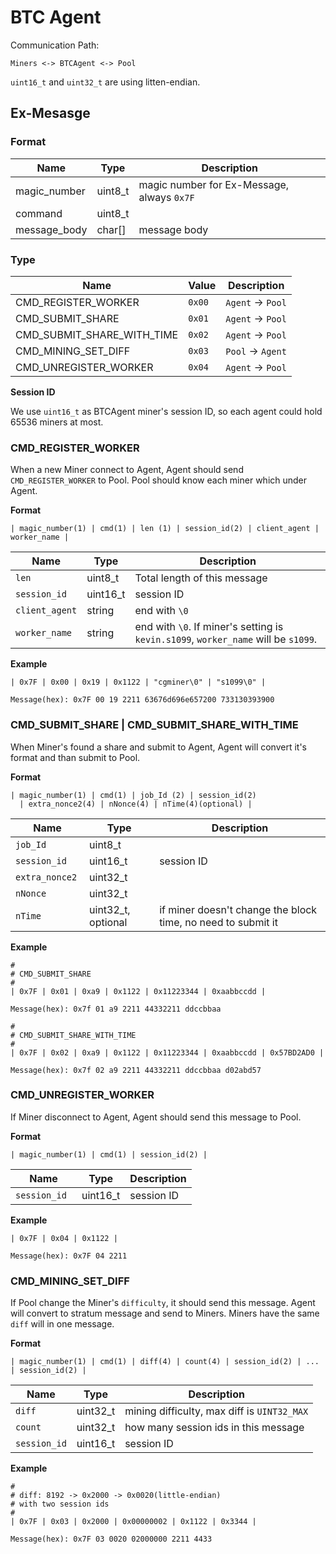 BTC Agent
==========

Communication Path:

```
Miners <-> BTCAgent <-> Pool
```

`uint16_t` and `uint32_t` are using litten-endian.

## Ex-Mesasge 

### Format

Name | Type | Description 
-----|------|-------------
magic_number | uint8_t | magic number for Ex-Message, always `0x7F`
command | uint8_t | 
message_body | char[] | message body

### Type

  Name |  Value | Description
-------|--------|------------
CMD\_REGISTER_WORKER | `0x00` | `Agent` -> `Pool`
CMD\_SUBMIT_SHARE | `0x01` |  `Agent` -> `Pool`
CMD\_SUBMIT\_SHARE\_WITH\_TIME | `0x02` |  `Agent` -> `Pool`
CMD\_MINING\_SET\_DIFF | `0x03` |  `Pool` -> `Agent`
CMD\_UNREGISTER_WORKER | `0x04` | `Agent` -> `Pool`

**Session ID**

We use `uint16_t` as BTCAgent miner's session ID, so each agent could hold 65536 miners at most.


### CMD\_REGISTER\_WORKER

When a new Miner connect to Agent, Agent should send `CMD_REGISTER_WORKER` to Pool. Pool should know each miner which under Agent.

**Format**

```
| magic_number(1) | cmd(1) | len (1) | session_id(2) | client_agent | worker_name |
```

Name | Type | Description
-----|------|------------
`len` | uint8_t | Total length of this message
`session_id ` | uint16_t | session ID
`client_agent` | string | end with `\0`
`worker_name ` | string | end with `\0`. If miner's setting is `kevin.s1099`, `worker_name` will be `s1099`.

**Example**

```
| 0x7F | 0x00 | 0x19 | 0x1122 | "cgminer\0" | "s1099\0" |

Message(hex): 0x7F 00 19 2211 63676d696e657200 733130393900
```

### CMD\_SUBMIT\_SHARE | CMD\_SUBMIT\_SHARE\_WITH\_TIME

When Miner's found a share and submit to Agent, Agent will convert it's format and than submit to Pool.

**Format**

```
| magic_number(1) | cmd(1) | job_Id (2) | session_id(2)
  | extra_nonce2(4) | nNonce(4) | nTime(4)(optional) |
```

Name | Type | Description
-----|------|------------
`job_Id` | uint8_t | 
`session_id ` | uint16_t | session ID
`extra_nonce2 ` | uint32_t | 
`nNonce` | uint32_t | 
`nTime` | uint32_t, optional | if miner doesn't change the block time, no need to submit it


**Example**

```
#
# CMD_SUBMIT_SHARE
#
| 0x7F | 0x01 | 0xa9 | 0x1122 | 0x11223344 | 0xaabbccdd | 

Message(hex): 0x7f 01 a9 2211 44332211 ddccbbaa

#
# CMD_SUBMIT_SHARE_WITH_TIME
#
| 0x7F | 0x02 | 0xa9 | 0x1122 | 0x11223344 | 0xaabbccdd | 0x57BD2AD0 |

Message(hex): 0x7f 02 a9 2211 44332211 ddccbbaa d02abd57
```

### CMD\_UNREGISTER\_WORKER

If Miner disconnect to Agent, Agent should send this message to Pool.

**Format**

```
| magic_number(1) | cmd(1) | session_id(2) |
```

Name | Type | Description
-----|------|------------
`session_id ` | uint16_t | session ID

**Example**

```
| 0x7F | 0x04 | 0x1122 |

Message(hex): 0x7F 04 2211
```

### CMD\_MINING\_SET\_DIFF

If Pool change the Miner's `difficulty`, it should send this message. Agent will convert to stratum message and send to Miners. Miners have the same `diff` will in one message.

**Format**

```
| magic_number(1) | cmd(1) | diff(4) | count(4) | session_id(2) | ... | session_id(2) |
```

Name | Type | Description
-----|------|------------
`diff` | uint32_t | mining difficulty, max diff is `UINT32_MAX`
`count` | uint32_t | how many session ids in this message
`session_id` | uint16_t | session ID

**Example**

```
#
# diff: 8192 -> 0x2000 -> 0x0020(little-endian)
# with two session ids
#
| 0x7F | 0x03 | 0x2000 | 0x00000002 | 0x1122 | 0x3344 |

Message(hex): 0x7F 03 0020 02000000 2211 4433
```
